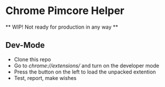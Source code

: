 # Chrome Pimcore Helper

** WIP! Not ready for production in any way **

## Dev-Mode

- Clone this repo
- Go to *chrome://extensions/* and turn on the developer mode
- Press the button on the left to load the unpacked extention
- Test, report, make wishes